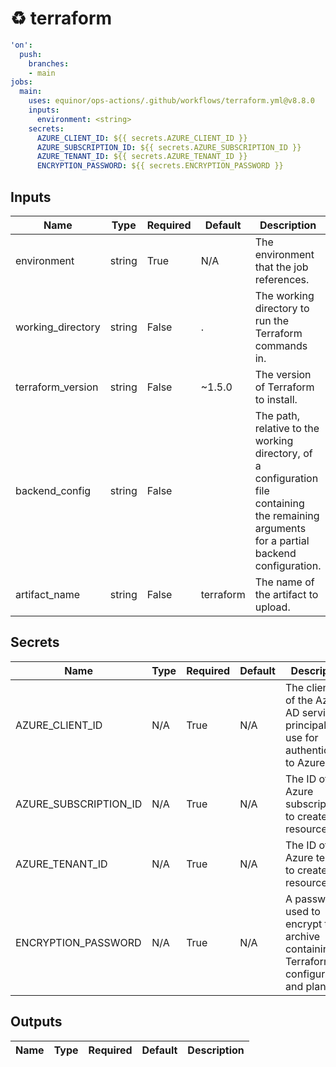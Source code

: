# ♻ terraform

```yaml
'on':
  push:
    branches:
    - main
jobs:
  main:
    uses: equinor/ops-actions/.github/workflows/terraform.yml@v8.8.0
    inputs:
      environment: <string>
    secrets:
      AZURE_CLIENT_ID: ${{ secrets.AZURE_CLIENT_ID }}
      AZURE_SUBSCRIPTION_ID: ${{ secrets.AZURE_SUBSCRIPTION_ID }}
      AZURE_TENANT_ID: ${{ secrets.AZURE_TENANT_ID }}
      ENCRYPTION_PASSWORD: ${{ secrets.ENCRYPTION_PASSWORD }}

```

## Inputs


| Name |  Type | Required | Default | Description |
| --- | --- | --- | --- | --- |
| environment | string | True | N/A | The environment that the job references. | 
| working_directory | string | False | . | The working directory to run the Terraform commands in. | 
| terraform_version | string | False | ~1.5.0 | The version of Terraform to install. | 
| backend_config | string | False |  | The path, relative to the working directory, of a configuration file containing the remaining arguments for a partial backend configuration. | 
| artifact_name | string | False | terraform | The name of the artifact to upload. | 


## Secrets


| Name |  Type | Required | Default | Description |
| --- | --- | --- | --- | --- |
| AZURE_CLIENT_ID | N/A | True | N/A | The client ID of the Azure AD service principal to use for authenticating to Azure. | 
| AZURE_SUBSCRIPTION_ID | N/A | True | N/A | The ID of the Azure subscription to create the resources in. | 
| AZURE_TENANT_ID | N/A | True | N/A | The ID of the Azure tenant to create the resources in. | 
| ENCRYPTION_PASSWORD | N/A | True | N/A | A password used to encrypt the archive containing the Terraform configuration and plan file. | 


## Outputs


| Name |  Type | Required | Default | Description |
| --- | --- | --- | --- | --- |
